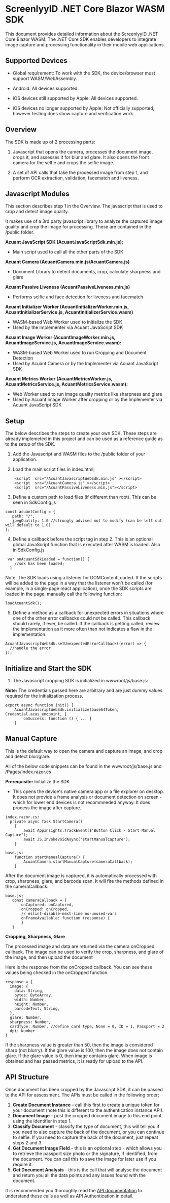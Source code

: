 # ScreenlyyID .NET Core Blazor WASM SDK

This document provides detailed information about the ScreenlyyID .NET Core Blazor WASM. The .NET Core SDK enables developers to integrate image capture and processing functionality in their mobile web applications.


## Supported Devices
- Global requirement: To work with the SDK, the device/browser must support WASM/WebAssembly.

- Android: All devices supported. 

- iOS devices still supported by Apple: All devices supported. 

- iOS devices no longer supported by Apple: Not officially supported, however testing does show capture and verification work.


## Overview

The SDK is made up of 2 processing parts:

1. Javascript that opens the camera, processes the document image, crops it, and assesses it for blur and glare. It also opens the front camera for the selfie and crops the selfie image.

2. A set of API calls that take the processed image from step 1, and perform OCR extraction, validation, facematch and liveness.

## Javascript Modules

This section describes step 1 in the Overview. The javascript that is used to crop and detect image quality.

It makes use of a 3rd party javascript library to analyze the captured image quality and crop the image for processing. These are contained in the /public folder.

**Acuant JavaScript SDK (AcuantJavaScriptSdk.min.js):**

 - Main script used to call all the other parts of the SDK

**Acuant Camera (AcuantCamera.min.js/AcuantCamera.js)**

- Document Library to detect documents, crop, calculate sharpness and glare

**Acuant Passive Liveness (AcuantPassiveLiveness.min.js)**

- Performs selfie and face detection for liveness and facematch

**Acuant Initializer Worker (AcuantInitializerWorker.min.js, AcuantInitializerService.js, AcuantInitializerService.wasm)**

- WASM-based Web Worker used to initialize the SDK
- Used by the Implementer via Acuant JavaScript SDK

**Acuant Image Worker (AcuantImageWorker.min.js, AcuantImageService.js, AcuantImageService.wasm):**
- WASM-based Web Worker used to run Cropping and Document Detection
- Used by Acuant Camera or by the Implementer via Acuant JavaScript SDK

**Acuant Metrics Worker (AcuantMetricsWorker.js, AcuantMetricsService.js, AcuantMetricsService.wasm):**

- Web Worker used to run image quality metrics like sharpness and glare
- Used by Acuant Image Worker after cropping or by the Implementer via Acuant JavaScript SDK


## Setup

The below describes the steps to create your own SDK. These steps are already implemeted in this project and can be used as a reference guide as to the setup of the SDK.

1. Add the Javascript and WASM files to the /public folder of your application.

2. Load the main script files in index.html;

```
    <script  src="/AcuantJavascriptWebSdk.min.js" ></script>
    <script  src="/AcuantCamera.js" ></script>
    <script  src="/AcuantPassiveLiveness.min.js"></script>
```
3. Define a custom path to load files (if different than root). This can be seen in SdkConfig.js

```
const acuantConfig = {
   path: "/",
   jpegQuality: 1.0 //strongly advised not to modify (can be left out will default to 1.0)
};
```

4. Define a callback before the script tag in step 2. This is an optional global JavaScript function that is executed after WASM is loaded. Also in SdkConfig.js

```
 var onAcuantSdkLoaded = function() {
    //sdk has been loaded;
  }
  ```

  Note: The SDK loads using a listener for DOMContentLoaded. If the scripts will be added to the page in a way that the listener won't be called (for example, in a single-page react application), once the SDK scripts are loaded in the page, manually call the following function:

  ```
  loadAcuantSdk();
  ```

  5. Define a method as a callback for unexpected errors in situations where one of the other error callbacks could not be called. This callback should rarely, if ever, be called. If the callback is getting called, review the implementation as it more often than not indicates a flaw in the implementation.

  ```
  AcuantJavascriptWebSdk.setUnexpectedErrorCallback((error) => {
    //handle the error
  });
  ```


## Initialize and Start the SDK

1. The Javascript cropping SDK is initialized in wwwroot/js/base.js:

**Note:** The credentials passed here are arbitrary and are just dummy values required for the initialization process.

```
export async function init() {
    AcuantJavascriptWebSdk.initialize(base64Token, Credential.acas_endpoint, {
        onSuccess: function () { ... }
    }
```

## Manual Capture

This is the default way to open the camera and capture an image, and crop and detect blur/glare. 

All of the below code snippets can be found in the wwwroot/js/base.js and /Pages/Index.razor.cs

**Prerequisite:** Initialize the SDK

- This opens the device's native camera app or a file explorer on desktop. It does not provide a frame analysis or document detection on screen - which for lower end devices is not recommneded anyway. It does process the image after capture.

```
index.razor.cs:
  private async Task StartCamera()
    {
        await AppInsights.TrackEvent($"Button Click - Start Manual Capture");
        await JS.InvokeVoidAsync("startManualCapture");
    }

base.js:
    function startManualCapture() {
        AcuantCamera.startManualCapture(cameraCallback);
    }

```

 After the document image is captured, it is automatically processed with crop, sharpness, glare, and barcode scan. It will fire the methods defined in the cameraCallback:

 ```
 base.js;
    const cameraCallback = {
        onCaptured: onCaptured,
        onCropped: onCropped,
        // eslint-disable-next-line no-unused-vars
        onFrameAvailable: function (response) {
        }
    }
```

**Cropping, Sharpness, Glare**

The processed image and data are returned via the camera onCropped callback. The image can be used to verify the crop, sharpness, and glare of the image, and then upload the document

Here is the response from the onCropped callback. You can see these values being checked in the onCropped function.

```
response = {
  image: { 
    data: String,
    bytes: ByteArray,
    width: Number,
    height: Number,
    barcodeText: String,
  }, 
  glare: Number, 
  sharpness: Number,
  cardType: Number, //define card type, None = 0, ID = 1, Passport = 2
  dpi: Number
}
```

If the sharpness value is greater than 50, then the image is considered sharp (not blurry). If the glare value is 100, then the image does not contain glare. If the glare value is 0, then image contains glare. When image is obtained and has passed metrics, it is ready for upload to the API.


## API Structure

Once document has been cropped by the Javascript SDK, it can be passed to the API for assessment. The APIs must be called in the following order;

1. **Create Document Instance** - call this first to create a unique token for your document (note this is different to the authentication instance API).
2. **Document Image** - post the cropped document image to this end point using the identifier in step 1.
3. **Classify Document** - classify the type of document, this will tell you if you need to also capture the back of the document, or you can continue to selfie. If you need to capture the back of the document, just repeat steps 2 and 3.
4. **Get Document Image Field** - this is an optional step - which allows you to retrieve the passport size photo or the signature, if identified, from the document. You can call this to save the image for later use if you require it.
5. **Get Document Analysis** - this is the call that will analyse the document and return you all the data points and any issues found with the document.

It is recommended you thoroughly read the [API documentation](https://admin.screenlyyid.com/docs/api) to understand these calls as well as API Authentication in detail.